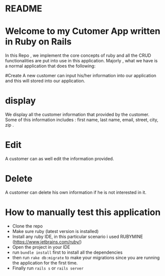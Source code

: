 # README

# Welcome to my Cutomer App written in Ruby on Rails

In this Repo , we implement the core concepts of ruby and all the CRUD functionalities are put into
use in this application.
Majorly , what we have is a normal application that does the following:

#Create
A new customer can input his/her information into our application and this will stored into our application.

# display
We display all the customer information that provided by the customer. Some of this information 
includes : first name, last name, email, street, city, zip .

# Edit
A customer can as well edit the information provided.

# Delete
A customer can delete his own information if he is not interested in it. 

# How to manually test this application
- Clone the repo
- Make sure ruby (latest version is installed)
- Install any ruby IDE, in this particular scenario i used RUBYMINE (https://www.jetbrains.com/ruby/)
- Open the project in your IDE
- run `bundle install` first to install all the dependencies
- then run `rake db:migrate` to make your migrations since you are running the application
for the first time.
- Finally run `rails s` or `rails server`

